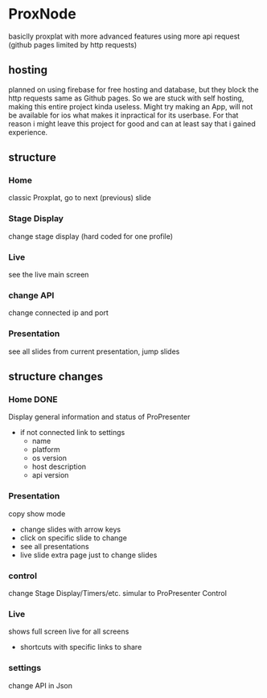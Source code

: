 # ProxNode
basiclly proxplat with more advanced features using more api request (github pages limited by http requests)

## hosting
planned on using firebase for free hosting and database, but they block the http requests same as Github pages. So we are stuck with self hosting, making this entire project kinda useless. Might try making an App, will not be available for ios what makes it inpractical for its userbase.
For that reason i might leave this project for good and can at least say that i gained experience.

## structure

### Home
classic Proxplat, go to next (previous) slide
### Stage Display
change stage display (hard coded for one profile)
### Live
see the live main screen
### change API
change connected ip and port
### Presentation
see all slides from current presentation, jump slides

## structure changes

### Home DONE
Display general information and status of ProPresenter
- if not connected link to settings
    - name
    - platform
    - os version
    - host description
    - api version

### Presentation
copy show mode
- change slides with arrow keys
- click on specific slide to change
- see all presentations
- live slide
extra page just to change slides

### control
change Stage Display/Timers/etc.
simular to ProPresenter Control

### Live
shows full screen live for all screens
- shortcuts with specific links to share

### settings
change API in Json
